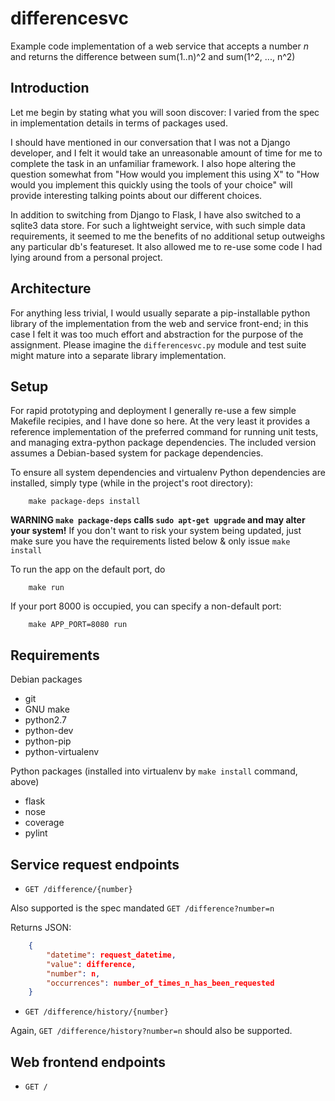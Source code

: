 
# differencesvc

Example code implementation of a web service that accepts a number *n* and
returns the difference between sum(1..n)^2 and sum(1^2, ..., n^2)

## Introduction

Let me begin by stating what you will soon discover: I varied from the spec in
implementation details in terms of packages used.

I should have mentioned in our conversation that I was not a Django developer,
and I felt it would take an unreasonable amount of time for me to complete the
task in an unfamiliar framework.  I also hope altering the question somewhat
from "How would you implement this using X" to "How would you implement this
quickly using the tools of your choice" will provide interesting talking
points about our different choices.

In addition to switching from Django to Flask, I have also switched to a
sqlite3 data store.  For such a lightweight service, with such simple data
requirements, it seemed to me the benefits of no additional setup outweighs
any particular db's featureset.  It also allowed me to re-use some code I had
lying around from a personal project.

## Architecture

For anything less trivial, I would usually separate a pip-installable python
library of the implementation from the web and service front-end; in this case
I felt it was too much effort and abstraction for the purpose of the
assignment.  Please imagine the `differencesvc.py` module and test suite might
mature into a separate library implementation.

## Setup

For rapid prototyping and deployment I generally re-use a few simple Makefile
recipies, and I have done so here.  At the very least it provides a reference
implementation of the preferred command for running unit tests, and managing
extra-python package dependencies.  The included version assumes a
Debian-based system for package dependencies.

To ensure all system dependencies and virtualenv Python dependencies are
installed, simply type (while in the project's root directory):

```
    make package-deps install
```

**WARNING `make package-deps` calls `sudo apt-get upgrade` and may alter your
system!** If you don't want to risk your system being updated, just make sure
you have the requirements listed below & only issue `make install`

To run the app on the default port, do

```
    make run
```

If your port 8000 is occupied, you can specify a non-default port:

```
    make APP_PORT=8080 run
```

## Requirements

Debian packages

  * git
  * GNU make 
  * python2.7 
  * python-dev 
  * python-pip 
  * python-virtualenv

Python packages (installed into virtualenv by `make install` command, above)

  * flask
  * nose
  * coverage
  * pylint


## Service request endpoints

  * `GET /difference/{number}`

Also supported is the spec mandated `GET /difference?number=n`

Returns JSON:
```json
    {
        "datetime": request_datetime,
        "value": difference,
        "number": n,
        "occurrences": number_of_times_n_has_been_requested
    }
```

  * `GET /difference/history/{number}`

Again, `GET /difference/history?number=n` should also be supported.


## Web frontend endpoints

  * `GET /`



